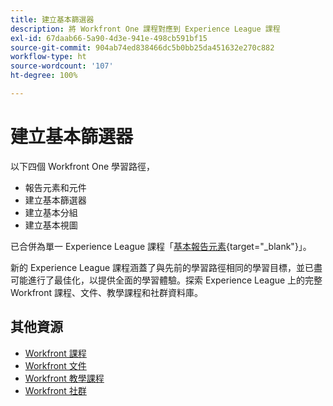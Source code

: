 ```yaml
---
title: 建立基本篩選器
description: 將 Workfront One 課程對應到 Experience League 課程
exl-id: 67daab66-5a90-4d3e-941e-498cb591bf15
source-git-commit: 904ab74ed838466dc5b0bb25da451632e270c882
workflow-type: ht
source-wordcount: '107'
ht-degree: 100%

---
```


# 建立基本篩選器

以下四個 Workfront One 學習路徑，

* 報告元素和元件
* 建立基本篩選器
* 建立基本分組
* 建立基本視圖

已合併為單一 Experience League 課程「[基本報告元素](https://experienceleague.adobe.com/?recommended=Workfront-U-1-2022.1.reporting){target="_blank"}」。

新的 Experience League 課程涵蓋了與先前的學習路徑相同的學習目標，並已盡可能進行了最佳化，以提供全面的學習體驗。探索 Experience League 上的完整 Workfront 課程、文件、教學課程和社群資料庫。

## 其他資源

* [Workfront 課程](https://experienceleague.adobe.com/?lang=en&amp;Solution=Workfront#courses)
* [Workfront 文件](https://experienceleague.adobe.com/docs/workfront.html)
* [Workfront 教學課程](https://experienceleague.adobe.com/docs/workfront-learn/tutorials-workfront/home.html)
* [Workfront 社群](https://experienceleaguecommunities.adobe.com/t5/workfront/ct-p/workfront)
